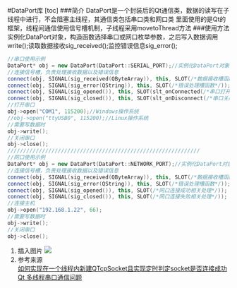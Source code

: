 #DataPort库
[toc]
###简介
DataPort是一个封装后的Qt通信类，数据的读写在子线程中进行，不会阻塞主线程，其通信类包括串口类和网口类
里面使用的是Qt的框架，线程间通信使用信号槽机制，子线程采用movetoThread方法
###使用方法
实例化DataPort对象，构造函数选择串口或网口枚举参数，之后写入数据调用write();读取数据接收sig_received();监控错误信息sig_error();
```C++
//串口使用示例
DataPort* obj = new DataPort(DataPort::SERIAL_PORT);//实例化DataPort对象
//连接信号槽，负责处理接收数据以及错误信息
connect(obj, SIGNAL(sig_received(QByteArray)), this, SLOT(/*数据接收槽函数*/));
connect(obj, SIGNAL(sig_error(QString)), this, SLOT(/*错误处理槽函数*/));
connect(obj, SIGNAL(sig_opened()), this, SLOT(slt_onConnected(/*串口打开成功处理槽函数*/)));
connect(obj, SIGNAL(sig_closed()), this, SLOT(slt_onDisconnect(/*串口关闭成功处理槽函数*/)));
//打开串口
obj->open("COM1", 115200);//Windows操作系统
//obj->open("ttyUSB0", 115200);//Linux操作系统
//需要写数据时
obj->write();
//关闭串口
obj->close();
/////////////////////////////////////////////////////////////
//网口使用示例
DataPort* obj = new DataPort(DataPort::NETWORK_PORT);//实例化DataPort对象
//连接信号槽，负责处理接收数据以及错误信息
connect(obj, SIGNAL(sig_received(QByteArray)), this, SLOT(/*数据接收槽函数*/));
connect(obj, SIGNAL(sig_error(QString)), this, SLOT(/*错误处理槽函数*/));
connect(obj, SIGNAL(sig_opened()), this, SLOT(/*网口连接成功相关处理*/));
connect(obj, SIGNAL(sig_closed()), this, SLOT(/*网口连接失败相关处理*/));
//连接主机
obj->open("192.168.1.22", 66);
//需要写数据时
obj->write();
//关闭串口
obj->close();
```
1. 插入图片
![](https://ws4.sinaimg.cn/mw600/6bade3a2gw1faq8hbjc3wj20m80godga.jpg)
1. 参考来源  
[如何实现在一个线程内新建QTcpSocket且实现定时判定socket是否连接成功](http://bbs.csdn.net/topics/390161203)  
[Qt 多线程串口通信问题](https://www.zhihu.com/question/31518679)